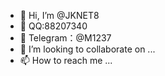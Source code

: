 - 👋 Hi, I’m @JKNET8
- 👀 QQ:88207340
- 🌱 Telegram：@M1237
- 💞️ I’m looking to collaborate on ...
- 📫 How to reach me ...

<!---
JKNET8/JKNET8 is a ✨ special ✨ repository because its `README.md` (this file) appears on your GitHub profile.
You can click the Preview link to take a look at your changes.
--->
